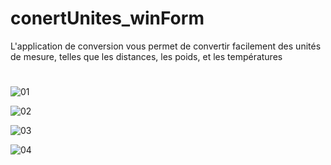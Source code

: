 # conertUnites_winForm

 L'application de conversion vous permet de convertir facilement des unités de mesure, telles que les distances, les poids, et les températures
#
#
![01](https://user-images.githubusercontent.com/127036331/236647798-9b733a6c-e605-4f93-9ec9-13bfb1322331.png)

![02](https://user-images.githubusercontent.com/127036331/236647804-f02f83b3-1aa1-43b2-b312-fe5215ebf3b4.png)

![03](https://user-images.githubusercontent.com/127036331/236647810-01ca814f-9f45-48f5-8c3a-ef14b2482a78.png)

![04](https://user-images.githubusercontent.com/127036331/236647816-b232ec37-8f21-45a6-9307-2d5cd626dc74.png)
